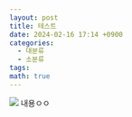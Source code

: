 ```yaml
---
layout: post
title: 테스트
date: 2024-02-16 17:14 +0900
categories:
  - 대분류
  - 소분류
tags: 
math: true
---
```

![](https://i.imgur.com/1zLQ6xA.png)
내용ㅇㅇ